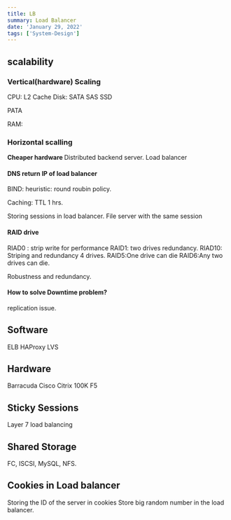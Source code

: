 ```yaml
---
title: LB
summary: Load Balancer
date: 'January 29, 2022'
tags: ['System-Design']
---
```


## scalability

### Vertical(hardware) Scaling

CPU: L2 Cache
Disk:
SATA
SAS
SSD

PATA

RAM:

### Horizontal scalling

<b>Cheaper hardware </b>
Distributed backend server.
Load balancer

#### DNS return IP of load balancer

BIND:
heuristic:
round roubin policy.

Caching:
TTL 1 hrs.

Storing sessions in load balancer.
File server with the same session

#### RAID drive

RIAD0 : strip write for performance
RAID1: two drives redundancy.
RIAD10: Striping and redundancy 4 drives.
RAID5:One drive can die
RAID6:Any two drives can die.

Robustness and redundancy.

#### How to solve Downtime problem?

replication issue.

## Software

ELB
HAProxy
LVS

## Hardware

Barracuda
Cisco
Citrix
100K
F5

## Sticky Sessions

Layer 7 load balancing

## Shared Storage

FC, ISCSI, MySQL, NFS.

## Cookies in Load balancer

Storing the ID of the server in cookies
Store big random number in the load balancer.
